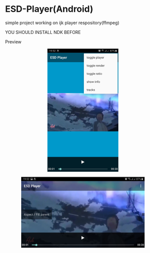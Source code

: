 # ESD-Player(Android)

simple project working on ijk player respository(ffmpeg)

YOU SHOULD INSTALL NDK BEFORE 


Preview 


<div height="100px" width="100px">
  <p align="center">
  <img src="https://github.com/MEDESD/ESD-Player/blob/dd8f889c5a00533eeea3fdc7211cda8e0acb3c00/Screenshot_20200815-195223_ESD%20Player.jpg" width="230" height="400"/>
  </p>
  <p align="center">
  <img src="https://github.com/MEDESD/ESD-Player/blob/dd8f889c5a00533eeea3fdc7211cda8e0acb3c00/Screenshot_20200815-195236_ESD%20Player.jpg" width="400" height="230"/>
  </p>
  </div>
